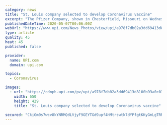 ```yaml
---
category: news
title: "St. Louis company selected to develop Coronavirus vaccine"
excerpt: "The Pfizer Company, shown in Chesterfield, Missouri on Wednesday, May 6, 2020 along with BioNTech have begun delivering doses of their experimental coronavirus vaccines for human testing in the United States,"
publishedDateTime: 2020-05-07T00:06:00Z
webUrl: "https://www.upi.com/News_Photos/view/upi/a978f7db02a3dd69413d8100b93a0c03/St-Louis-company-selected-to-develop-Coronavirus-vaccine/"
type: article
quality: 45
heat: 45
published: false

provider:
  name: UPI.com
  domain: upi.com

topics:
  - Coronavirus

images:
  - url: "https://cdnph.upi.com/pv/upi/a978f7db02a3dd69413d8100b93a0c03/CORONAVIRUS.jpg"
    width: 650
    height: 429
    title: "St. Louis company selected to develop Coronavirus vaccine"

secured: "CkiGm0s7wcv8kYNRMQdLVjyF9GEYTGd9upf4HMtrswtk7dYPfgtKKyGmLgTRhFNNLM8UfUPoyMWRe8ZTIawCaSpcMcuirtoWEANuFT+Y0HJfgkI0XGBpodXVAeCaug0KZncs5/gD+OLziV7nieaLGhPWvG+lHcPmd7B8bCyokb0w4C9Fe7RqZ8qwb5Qn4IwKsYJdwytidEPBIAvQHQryHdChd6COBeiEG4Vd6e3kZiSMvAuGBW+hgazrZIUT+iw4BDZUT9MDj0OvRGerh+UFb7RBUJ6aQmHdOoF+nFPuMaeorUNUh02mFrCuwTUxCX2Q;genmwhBZCXjCOGvItd3bYA=="
---
```


